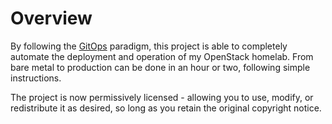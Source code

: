 # Overview

By following the [GitOps](https://about.gitlab.com/topics/gitops) paradigm,
 this project is able to completely automate the deployment and operation of
 my OpenStack homelab. From bare metal to production can be done in an hour
 or two, following simple instructions.

The project is now permissively licensed - allowing you to use, modify, or
 redistribute it as desired, so long as you retain the original copyright
 notice.
